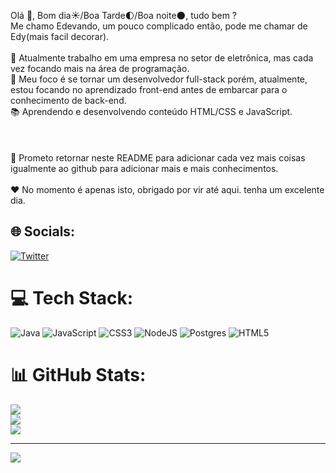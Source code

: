 Olá 👋, Bom dia☀️/Boa Tarde🌓/Boa noite🌑, tudo bem ?<br>Me chamo Edevando, um pouco complicado então, pode me chamar de Edy(mais facil decorar).<br><br>🔭 Atualmente trabalho em uma empresa no setor de eletrônica, mas cada vez focando mais na área de programação.<br>🌱 Meu foco é se tornar um desenvolvedor full-stack porém, atualmente, estou focando no aprendizado front-end antes de embarcar para o conhecimento de back-end.<br>📚 Aprendendo e desenvolvendo conteúdo HTML/CSS e JavaScript.<br><br><br><br>🔁 Prometo retornar neste README para adicionar cada vez mais coisas igualmente ao github para adicionar mais e mais conhecimentos.<br><br>❤️ No momento é apenas isto, obrigado por vir até aqui. tenha um excelente dia.


## 🌐 Socials:
[![Twitter](https://img.shields.io/badge/Twitter-%231DA1F2.svg?logo=Twitter&logoColor=white)](https://twitter.com/https://twitter.com/Amorkkj) 

# 💻 Tech Stack:
![Java](https://img.shields.io/badge/java-%23ED8B00.svg?style=for-the-badge&logo=java&logoColor=white) ![JavaScript](https://img.shields.io/badge/javascript-%23323330.svg?style=for-the-badge&logo=javascript&logoColor=%23F7DF1E) ![CSS3](https://img.shields.io/badge/css3-%231572B6.svg?style=for-the-badge&logo=css3&logoColor=white) ![NodeJS](https://img.shields.io/badge/node.js-6DA55F?style=for-the-badge&logo=node.js&logoColor=white) ![Postgres](https://img.shields.io/badge/postgres-%23316192.svg?style=for-the-badge&logo=postgresql&logoColor=white) ![HTML5](https://img.shields.io/badge/html5-%23E34F26.svg?style=for-the-badge&logo=html5&logoColor=white)
# 📊 GitHub Stats:
![](https://github-readme-stats.vercel.app/api?username=EdEddAEddy&theme=great-gatsby&hide_border=false&include_all_commits=false&count_private=false)<br/>
![](https://github-readme-streak-stats.herokuapp.com/?user=EdEddAEddy&theme=great-gatsby&hide_border=false)<br/>
![](https://github-readme-stats.vercel.app/api/top-langs/?username=EdEddAEddy&theme=great-gatsby&hide_border=false&include_all_commits=false&count_private=false&layout=compact)

---
[![](https://visitcount.itsvg.in/api?id=EdEddAEddy&icon=0&color=12)](https://visitcount.itsvg.in)

<!-- Proudly created with GPRM ( https://gprm.itsvg.in ) -->
